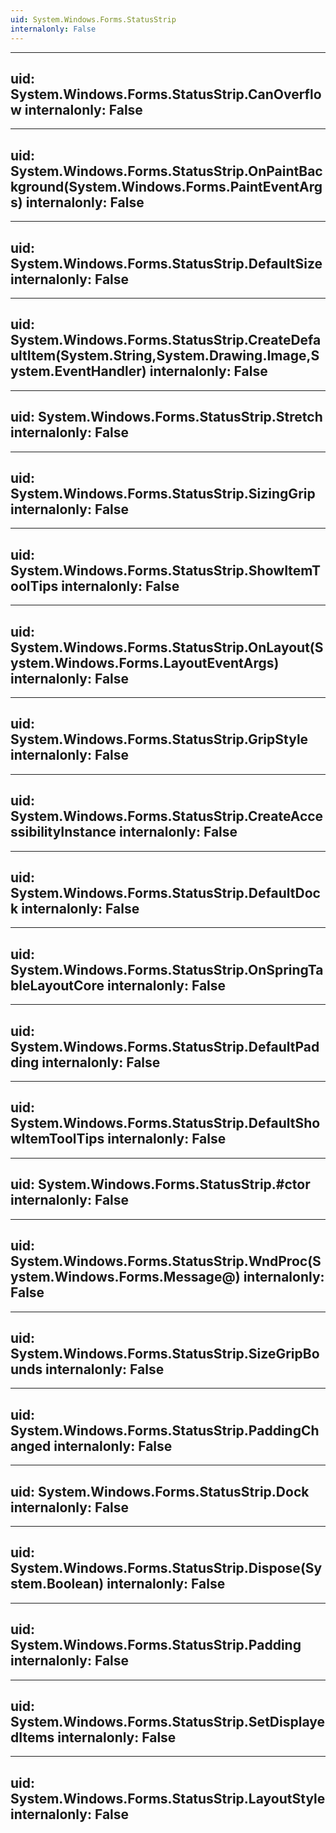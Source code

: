```yaml
---
uid: System.Windows.Forms.StatusStrip
internalonly: False
---
```


---
uid: System.Windows.Forms.StatusStrip.CanOverflow
internalonly: False
---

---
uid: System.Windows.Forms.StatusStrip.OnPaintBackground(System.Windows.Forms.PaintEventArgs)
internalonly: False
---

---
uid: System.Windows.Forms.StatusStrip.DefaultSize
internalonly: False
---

---
uid: System.Windows.Forms.StatusStrip.CreateDefaultItem(System.String,System.Drawing.Image,System.EventHandler)
internalonly: False
---

---
uid: System.Windows.Forms.StatusStrip.Stretch
internalonly: False
---

---
uid: System.Windows.Forms.StatusStrip.SizingGrip
internalonly: False
---

---
uid: System.Windows.Forms.StatusStrip.ShowItemToolTips
internalonly: False
---

---
uid: System.Windows.Forms.StatusStrip.OnLayout(System.Windows.Forms.LayoutEventArgs)
internalonly: False
---

---
uid: System.Windows.Forms.StatusStrip.GripStyle
internalonly: False
---

---
uid: System.Windows.Forms.StatusStrip.CreateAccessibilityInstance
internalonly: False
---

---
uid: System.Windows.Forms.StatusStrip.DefaultDock
internalonly: False
---

---
uid: System.Windows.Forms.StatusStrip.OnSpringTableLayoutCore
internalonly: False
---

---
uid: System.Windows.Forms.StatusStrip.DefaultPadding
internalonly: False
---

---
uid: System.Windows.Forms.StatusStrip.DefaultShowItemToolTips
internalonly: False
---

---
uid: System.Windows.Forms.StatusStrip.#ctor
internalonly: False
---

---
uid: System.Windows.Forms.StatusStrip.WndProc(System.Windows.Forms.Message@)
internalonly: False
---

---
uid: System.Windows.Forms.StatusStrip.SizeGripBounds
internalonly: False
---

---
uid: System.Windows.Forms.StatusStrip.PaddingChanged
internalonly: False
---

---
uid: System.Windows.Forms.StatusStrip.Dock
internalonly: False
---

---
uid: System.Windows.Forms.StatusStrip.Dispose(System.Boolean)
internalonly: False
---

---
uid: System.Windows.Forms.StatusStrip.Padding
internalonly: False
---

---
uid: System.Windows.Forms.StatusStrip.SetDisplayedItems
internalonly: False
---

---
uid: System.Windows.Forms.StatusStrip.LayoutStyle
internalonly: False
---
